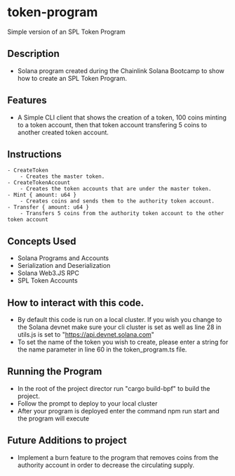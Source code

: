 # token-program

Simple version of an SPL Token Program

## Description

- Solana program created during the Chainlink Solana Bootcamp to show how to create an SPL Token Program.

## Features

- A Simple CLI client that shows the creation of a token, 100 coins minting to a token account, then that token account transfering 5 coins to another created token account.

## Instructions

    - CreateToken
        - Creates the master token.
    - CreateTokenAccount
        - Creates the token accounts that are under the master token.
    - Mint { amount: u64 }
        - Creates coins and sends them to the authority token account.
    - Transfer { amount: u64 }
        - Transfers 5 coins from the authority token account to the other token account

## Concepts Used

- Solana Programs and Accounts
- Serialization and Deserialization
- Solana Web3.JS RPC
- SPL Token Accounts

## How to interact with this code.

- By default this code is run on a local cluster. If you wish you change to the Solana devnet make sure your cli cluster is set as well as line 28 in utils.js is set to "https://api.devnet.solana.com"
- To set the name of the token you wish to create, please enter a string for the name parameter in line 60 in the token_program.ts file.

## Running the Program

- In the root of the project director run "cargo build-bpf" to build the project.
- Follow the prompt to deploy to your local cluster
- After your program is deployed enter the command npm run start and the program will execute

## Future Additions to project

- Implement a burn feature to the program that removes coins from the authority account in order to decrease the circulating supply.
